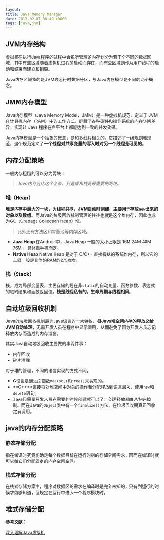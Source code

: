 ```yaml
---
layout:
title: Java Memory Manager
date: 2017-02-07 08:49 +0800
tags: [java,jvm]
---
```




<!--more-->

## JVM内存结构

虚拟机在执行Java程序的过程中会把所管理的内存划分为若干个不同的数据区域，其中有些区域随着虚拟机进程的启动而存在，而有些区域则作为用户线程的启动和结束而建立和销毁。

Java内存区域指的是JVM的运行时数据分区，与Java内存模型是不同的两个概念。



## JMM内存模型

Java内存模型（Java Memory Model，JMM）是一种虚拟机规范，定义了 JVM 在计算机内存（RAM）中的工作方式，屏蔽了各种硬件和操作系统的内存访问差异，实现让 Java 程序在各平台上都能达到一致的并发效果。

Java内存模型是一个抽象的概念，是和多线程相关的，它描述了一组规则和规范，这个规范定义了**一个线程对共享变量的写入时对另一个线程是可见的**。







## 内存分配策略

一般内存粗糙的可以分为两块：
>*Java内存远比这个复杂，只是堆和栈是最重要的两块。*
### 堆（Heap）

**堆是内存中最大的一块，为线程共享，JVM启动时创建**。**主要用于存放`new`出来的对象以及数组**。而Java的垃圾回收机制管理的往往也就是这个堆内存，因此也成为GC（Grabage Collection Heap）堆。

> 此外还有方法区和常量池等内存区域。

- **Java Heap**
  在Android中，Java Heap 一般的大小上限是 16M 24M 48M 76M ，具体视手机而定。
- **Native Heap**
  Native Heap 是对于 C/C++ 直接操纵的系统堆内存，所以它的上限一般是具体的RAM的2/3左右。

### 栈（Stack）
栈，成为局部变量表，主要存储的是在非`static`的自动变量、函数参数、表达式的临时结果和函数返回值。**栈是线程私有的，生命周期与线程相同**。



## 自动垃圾回收机制

Java的垃圾回收机制最为Java语言的一大特性，**将Java堆空间内存的释放交给JVM自动处理**，无需开发人员在程序中显示调用，从而避免了因为开发人员忘记释放内存而造成的内存溢出。

其实Java自动垃圾回收主要做的事两件事：
- 内存回收
- 碎片清理

对于堆的管理，不同的语言实现的方式不同。
- **C**语言是通过库函数`malloc()`和`free()`来实现的。
- **C++**直接将对堆空间中对象的操作和分配释放到语言层次，使用`new`和`delete`语句。
- **Java**只需要开发人员在需要的时候创建就可以了，合适释放都由JVM来控制。而在Java的`Object`类中有一个`finalize()`方法，在垃圾回收期真正回收之前调用。



## java的内存分配策略

### 静态存储分配

指在编译时究竟能确定每个数据目标在运行时刻的存储空间需求，因而在编译时就可以给它们分配固定的内存空间空间。

### 栈式存储分配

在栈式存储方案中，程序对数据区的需求在编译时是完全未知的，只有到运行的时候才能够知道，但规定在运行中进入一个程序模块时，



## 堆式存储分配







**参考文献：**

[ 深入理解Java虚拟机 ](https://book.douban.com/subject/34907497/)
